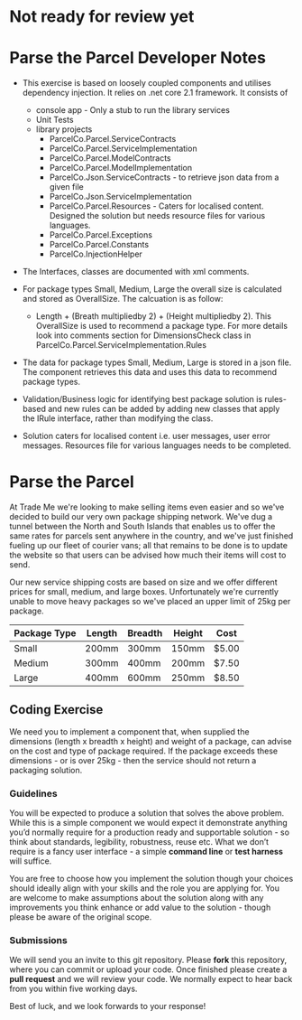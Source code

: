 
# Not ready for review yet #
# Parse the Parcel Developer Notes #

* This exercise is based on loosely coupled components and utilises dependency injection. It relies on .net core 2.1 framework. It consists of 
  * console app - Only a stub to run the library services
  * Unit Tests
  * library projects
	* ParcelCo.Parcel.ServiceContracts
	* ParcelCo.Parcel.ServiceImplementation
	* ParcelCo.Parcel.ModelContracts
	* ParcelCo.Parcel.ModelImplementation
	* ParcelCo.Json.ServiceContracts - to retrieve json data from a given file
	* ParcelCo.Json.ServiceImplementation
	* ParcelCo.Parcel.Resources - Caters for localised content. Designed the solution but needs resource files for various languages. 
	* ParcelCo.Parcel.Exceptions
	* ParcelCo.Parcel.Constants
	* ParcelCo.InjectionHelper

* The Interfaces, classes are documented with xml comments.

* For package types Small, Medium, Large the overall size is calculated and stored as OverallSize. The calcuation is as follow: 
  * Length + (Breath multipliedby 2) + (Height multipliedby 2). This OverallSize is used to recommend a package type. For more details look into comments section for DimensionsCheck class in ParcelCo.Parcel.ServiceImplementation.Rules
  
* The data for package types Small, Medium, Large is stored in a json file. The component retrieves this data and uses this data to recommend package types.

* Validation/Business logic for identifying best package solution is rules-based and new rules can be added by adding new classes that apply the IRule interface, rather than modifying the class.

* Solution caters for localised content i.e. user messages, user error messages. Resources file for various languages needs to be completed.

# Parse the Parcel #

At Trade Me we're looking to make selling items even easier and so we've decided to build our very own package shipping network. We've dug a tunnel between the North and South Islands that enables us to offer the same rates for parcels sent anywhere in the country, and we've just finished fueling up our fleet of courier vans; all that remains to be done is to update the website so that users can be advised how much their items will cost to send.

Our new service shipping costs are based on size and we offer different prices for small, medium, and large boxes. Unfortunately we're currently unable to move heavy packages so we've placed an upper limit of 25kg per package.

| Package Type | Length | Breadth | Height | Cost |
| ------------ | ------ | ------- | ------ | ---- |
| Small | 200mm | 300mm | 150mm | $5.00 |
| Medium | 300mm | 400mm | 200mm| $7.50 |
| Large | 400mm | 600mm | 250mm | $8.50 |

## Coding Exercise ##

We need you to implement a component that, when supplied the dimensions (length x breadth x height) and weight of a package, can advise on the cost and type of package required. If the package exceeds these dimensions - or is over 25kg - then the service should not return a packaging solution.

### Guidelines ###

You will be expected to produce a solution that solves the above problem. While this is a simple component we would expect it demonstrate anything you’d normally require for a production ready and supportable solution - so think about standards, legibility, robustness, reuse etc. What we don’t require is a fancy user interface - a simple **command line** or **test harness** will suffice. 

You are free to choose how you implement the solution though your choices should ideally align with your skills and the role you are applying for. You are welcome to make assumptions about the solution along with any improvements you think enhance or add value to the solution - though please be aware of the original scope.

### Submissions ###

We will send you an invite to this git repository. Please **fork** this repository, where you can commit or upload your code. Once finished please create a **pull request** and we will review your code. We normally expect to hear back from you within five working days. 

Best of luck, and we look forwards to your response!